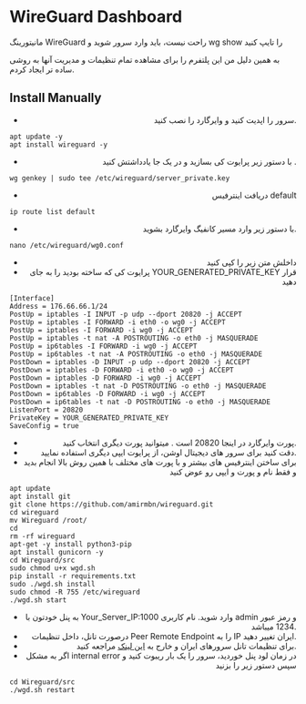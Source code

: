 # WireGuard Dashboard
مانیتورینگ WireGuard راحت نیست، باید وارد سرور شوید و wg show را تایپ کنید<br>

به همین دلیل من این پلتفرم را برای مشاهده تمام تنظیمات و مدیریت آنها به روشی ساده تر ایجاد کردم.


## Install Manually

<div align="right">


 - سرور را اپدیت کنید و وایرگارد را نصب کنید.
<div align="left">
 
```
apt update -y
apt install wireguard -y
```
<div align="right">
 
 - با دستور زیر پرایوت کی بسازید و در یک جا یادداشتش کنید .
 
 
<div align="left">
 
```
wg genkey | sudo tee /etc/wireguard/server_private.key
```
<div align="right">


- دریافت اینترفیس default
<div align="left">
 
```
ip route list default
```
<div align="right">


- با دستور زیر وارد مسیر کانفیگ وایرگارد بشوید.
<div align="left">
 
```
nano /etc/wireguard/wg0.conf
```
<div align="right">

- داخلش متن زیر را کپی کنید
- پرایوت کی که ساخته بودید را به جای YOUR_GENERATED_PRIVATE_KEY قرار دهید
<div align="left">
  
```
[Interface]
Address = 176.66.66.1/24
PostUp = iptables -I INPUT -p udp --dport 20820 -j ACCEPT
PostUp = iptables -I FORWARD -i eth0 -o wg0 -j ACCEPT
PostUp = iptables -I FORWARD -i wg0 -j ACCEPT
PostUp = iptables -t nat -A POSTROUTING -o eth0 -j MASQUERADE
PostUp = ip6tables -I FORWARD -i wg0 -j ACCEPT
PostUp = ip6tables -t nat -A POSTROUTING -o eth0 -j MASQUERADE
PostDown = iptables -D INPUT -p udp --dport 20820 -j ACCEPT
PostDown = iptables -D FORWARD -i eth0 -o wg0 -j ACCEPT
PostDown = iptables -D FORWARD -i wg0 -j ACCEPT
PostDown = iptables -t nat -D POSTROUTING -o eth0 -j MASQUERADE
PostDown = ip6tables -D FORWARD -i wg0 -j ACCEPT
PostDown = ip6tables -t nat -D POSTROUTING -o eth0 -j MASQUERADE
ListenPort = 20820
PrivateKey = YOUR_GENERATED_PRIVATE_KEY
SaveConfig = true
```
<div align="right">

- پورت وایرگارد در اینجا 20820 است . میتوانید پورت دیگری انتخاب کنید.
- دقت کنید برای سرور های دیجیتال اوشن،  از پرایوت ایپی دیگری استفاده نمایید.
- برای ساختن اینترفیس های بیشتر و با پورت های مختلف با همین روش بالا انجام بدید و فقط نام و پورت و ایپی رو عوض کنید
<div align="left">
 
```
apt update
apt install git
git clone https://github.com/amirmbn/wireguard.git
cd wireguard
mv Wireguard /root/
cd
rm -rf wireguard
apt-get -y install python3-pip
apt install gunicorn -y
cd Wireguard/src
sudo chmod u+x wgd.sh
pip install -r requirements.txt
sudo ./wgd.sh install
sudo chmod -R 755 /etc/wireguard
./wgd.sh start
```
<div align="right">

- به پنل خودتون با Your_Server_IP:1000 وارد شوید. نام کاربری admin و رمز عبور 1234 میباشد.
- درصورت تانل، داخل تنظیمات Peer Remote Endpoint را به IP ایران تغییر دهید.
- برای تنظیمات تانل سرورهای ایران و خارج به [این لینک](https://github.com/amirmbn/UDP2RAW) مراجعه کنید.
- اگر به مشکل internal error در زمان لود پنل خوردید، سرور را یک بار ریبوت کنید و سپس دستور زیر را بزنید
<div align="left">
 
```
cd Wireguard/src
./wgd.sh restart
```
</div>

